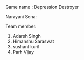Game name : 
Depression Destroyer

Narayani Sena:

Team member:
1. Adarsh Singh
2. Himanshu Saraswat
3. sushant kuril
4. Parh Vijay 
